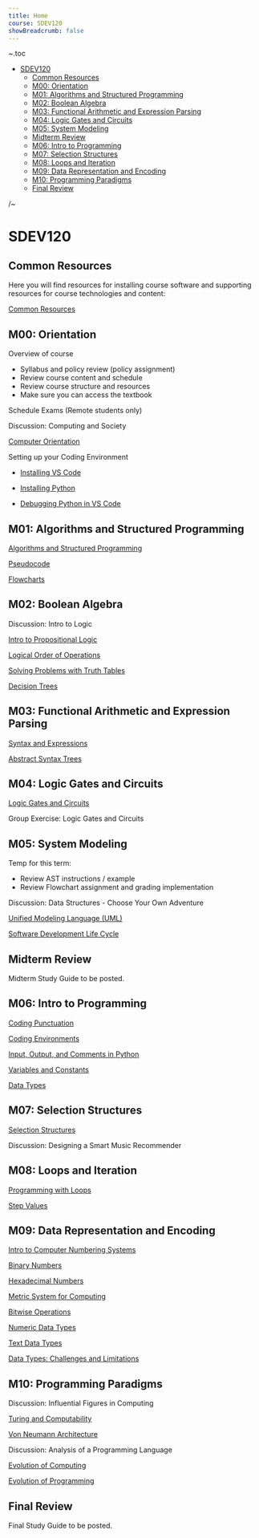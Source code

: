 ```yaml
---
title: Home
course: SDEV120
showBreadcrumb: false
---
```


~.toc

- [SDEV120](#sdev120)
  - [Common Resources](#common-resources)
  - [M00: Orientation](#m00-orientation)
  - [M01: Algorithms and Structured Programming](#m01-algorithms-and-structured-programming)
  - [M02: Boolean Algebra](#m02-boolean-algebra)
  - [M03: Functional Arithmetic and Expression Parsing](#m03-functional-arithmetic-and-expression-parsing)
  - [M04: Logic Gates and Circuits](#m04-logic-gates-and-circuits)
  - [M05: System Modeling](#m05-system-modeling)
  - [Midterm Review](#midterm-review)
  - [M06: Intro to Programming](#m06-intro-to-programming)
  - [M07: Selection Structures](#m07-selection-structures)
  - [M08: Loops and Iteration](#m08-loops-and-iteration)
  - [M09: Data Representation and Encoding](#m09-data-representation-and-encoding)
  - [M10: Programming Paradigms](#m10-programming-paradigms)
  - [Final Review](#final-review)

/~

# SDEV120

<!-- ## Announcements

- Walkthrough - first "Step Into Python" assignment. Common issues:
  - If you don't see exercises after login, refresh the page
  - If a button doesn't work, click it again -->

## Common Resources

Here you will find resources for installing course software and supporting resources for course technologies and content:

[Common Resources](../common/index.html)

## M00: Orientation

Overview of course

- Syllabus and policy review (policy assignment)
- Review course content and schedule
- Review course structure and resources
- Make sure you can access the textbook

Schedule Exams (Remote students only)

Discussion: Computing and Society

[Computer Orientation](../common/computer_orientation.html?course=SDEV120)

Setting up your Coding Environment

- [Installing VS Code](../common/installing_vs_code.html?course=SDEV120)

- [Installing Python](../common/installing_python.html?course=SDEV120)

- [Debugging Python in VS Code](../common/vs_code_debugging.html?course=SDEV120)

## M01: Algorithms and Structured Programming

[Algorithms and Structured Programming](algorithms.html)

[Pseudocode](pseudocode.html)

[Flowcharts](flowcharts.html)

## M02: Boolean Algebra

Discussion: Intro to Logic

<!--

SOLUTIONS:

Tips:

- Start by picking a character and assuming they're telling the truth.
- Eliminate roles as they are taken.
- If you hit a logical contradiction then try the next character, assuming that he/she is telling the truth.
- Continue until you find an answer without contradictions.

1)

Assume J = True

J = Kni, B = Spy, G = Kna

If you were to ask G, he would not actually tell you what he told you that he would tell you... he knows he's lying. So this answer is logically consistent.

2)

Assume B = T

J = Kna, B = Kni, G = Spy

3)

Assume Ely = T

Ely = Kni, B = Spy, Ell = Knave

-->

[Intro to Propositional Logic](intro_to_propositional_logic.html)

[Logical Order of Operations](logical_order_of_operations.html)

[Solving Problems with Truth Tables](solving_problems_with_truth_tables.html)

[Decision Trees](decision_tree.html)

## M03: Functional Arithmetic and Expression Parsing

[Syntax and Expressions](syntax_expressions.html)

[Abstract Syntax Trees](abstract_syntax_trees.html)

## M04: Logic Gates and Circuits

[Logic Gates and Circuits](logic_gates.html)

Group Exercise: Logic Gates and Circuits

## M05: System Modeling

Temp for this term:

- Review AST instructions / example
- Review Flowchart assignment and grading implementation

Discussion: Data Structures - Choose Your Own Adventure

[Unified Modeling Language (UML)](uml.html)

[Software Development Life Cycle](sdlc.html)

## Midterm Review

Midterm Study Guide to be posted.

<!-- [Midterm Review](midterm_study_s25.html) -->

## M06: Intro to Programming

[Coding Punctuation](../common/coding_punctuation.html?course=SDEV120)

[Coding Environments](coding_environments.html)

[Input, Output, and Comments in Python](input_output_comments_python.html)

[Variables and Constants](variables_and_constants.html)

[Data Types](data_types.html)

## M07: Selection Structures

[Selection Structures](selection.html)

Discussion: Designing a Smart Music Recommender

## M08: Loops and Iteration

[Programming with Loops](programming_with_loops.html)

[Step Values](../SDEV140/step_values.html?course=SDEV120)

## M09: Data Representation and Encoding

[Intro to Computer Numbering Systems](intro_to_numbering_systems.html)

[Binary Numbers](binary.html)

[Hexadecimal Numbers](hexadecimal.html)

[Metric System for Computing](metric_system.html)

[Bitwise Operations](bitwise_operations.html)

[Numeric Data Types](numeric_data_types.html)

[Text Data Types](text_data_types.html)

[Data Types: Challenges and Limitations](data_types_challenges.html)

## M10: Programming Paradigms

Discussion: Influential Figures in Computing

[Turing and Computability](turing_computability.html)

[Von Neumann Architecture](von_neumann.html)

Discussion: Analysis of a Programming Language

[Evolution of Computing](evolution_of_computing.html)

[Evolution of Programming](evolution_of_programming.html)

## Final Review

Final Study Guide to be posted.

<!-- [Final Study Guide](final_study_f24.html) -->

<!-- ## Overflow Topics

[Overview of Artificial Intelligence](ai_overview.html) -->

<!--

TODO NEXT COURSE RUN

- Use autograded assignment for truth tables thing
- Quiz for function composition and function basics

-->
